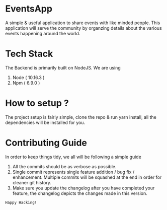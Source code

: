 # EventsApp
A simple & useful application to share events with like minded people. This application will serve the community by organzing details about the various events happening around the world.

# Tech Stack 
The Backend is primarily built on NodeJS.
We are using 
1. Node ( 10.16.3 )
2. Npm ( 6.9.0 )

# How to setup ?
The project setup is fairly simple, clone the repo & run yarn install, all the dependencies will be installed for you.

# Contributing Guide 
In order to keep things tidy, we all will be following a simple guide
1. All the commits should be as verbose as possible.
2. Single commit represents single feature addition / bug fix / enhancement. Multiple commits will be squashed at the end in order for cleaner git history.
3. Make sure you update the changelog after you have completed your feature, the changelog depicts the changes made in this version.


`Happy Hacking!`